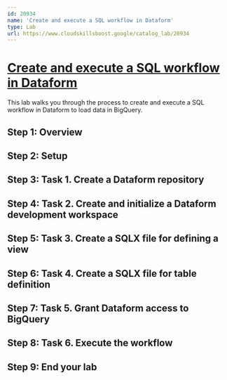 ```yaml
---
id: 20934
name: 'Create and execute a SQL workflow in Dataform'
type: Lab
url: https://www.cloudskillsboost.google/catalog_lab/20934
---
```


# [Create and execute a SQL workflow in Dataform](https://www.cloudskillsboost.google/catalog_lab/20934)

This lab walks you through the process to create and execute a SQL workflow in Dataform to load data in BigQuery.

## Step 1: Overview

## Step 2: Setup

## Step 3: Task 1. Create a Dataform repository

## Step 4: Task 2. Create and initialize a Dataform development workspace

## Step 5: Task 3. Create a SQLX file for defining a view

## Step 6: Task 4. Create a SQLX file for table definition

## Step 7: Task 5. Grant Dataform access to BigQuery

## Step 8: Task 6. Execute the workflow

## Step 9: End your lab
